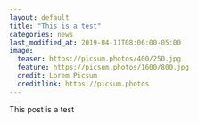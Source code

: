 ```yaml
---
layout: default
title: "This is a test"
categories: news
last_modified_at: 2019-04-11T08:06:00-05:00
image:
  teaser: https://picsum.photos/400/250.jpg
  feature: https://picsum.photos/1600/800.jpg
  credit: Lorem Picsum
  creditlink: https://picsum.photos
---
```


This post is a test